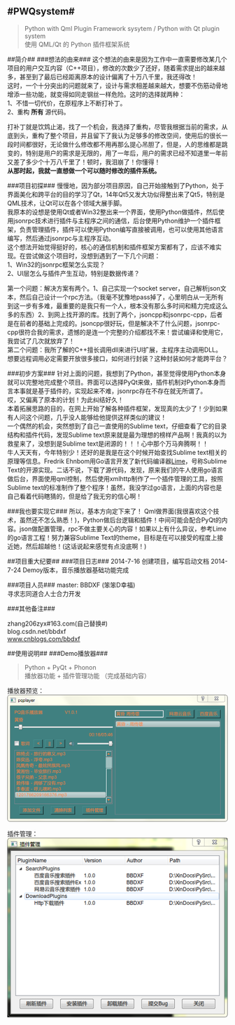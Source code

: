 #PWQsystem#
-------
> Python with Qml Plugin Framework sysytem / Python with Qt plugin system  
> 使用 QML/Qt 的 Python 插件框架系统

##简介##
###想法的由来###
这个想法的由来是因为工作中一直需要修改某几个项目的用户交互内容（C++项目），修改的次数少了还好，随着需求提出的越来越多，甚至到了最后已经距离原本的设计偏离了十万八千里，我还得改！    
这时，一个十分突出的问题就来了，设计与需求相差越来越大，想要不伤筋动骨地增添一些功能，就变得如同走钢丝一样危险。这时的选择就两种：    
1、不惜一切代价，在原程序上不断打补丁。    
2、重构 **所有** 源代码。    

打补丁就是饮鸩止渴，找了一个机会，我选择了重构，尽管我根据当前的需求，从底到头，重构了整个项目，并且留下了我认为足够多的修改空间，使用后的很长一段时间都很好，无论做什么修改都不用再那么提心吊胆了，但是，人的思维都是跳变的，特别是用户的需求是无限的，用了一年后，用户的需求已经不知道里一年前又差了多少个十万八千里了！顿时，我泪崩了！你懂得！    
**从那时起，我就一直想做一个可以随时修改的插件系统。**

###项目初探###
慢慢地，因为部分项目原因，自己开始接触到了Python，处于界面美化和跨平台的目的学习了Qt，14年Qt5又发大功似得整出来了Qt5，特别是QML技术，让Qt可以在各个领域大展手脚。    
我原本的设想是使用Qt或者Win32整出来一个界面，使用Python做插件，然后使用jsonrpc技术进行插件与主程序之间的通信，后台使用Python维护一个插件框架，负责管理插件，插件可以使用Python编写直接被调用，也可以使用其他语言编写，然后通过jsonrpc与主程序互动。    
这个想法开始觉得挺好的，核心的通信机制和插件框架方案都有了，应该不难实现。在尝试做这个项目时，没想到遇到了一下几个问题：  
1、Win32的jsonrpc框架怎么实现？  
2、UI层怎么与插件产生互动，特别是数据传递？  

第一个问题：解决方案有两个。1、自己实现一个socket server，自己解析json文本，然后自己设计一个rpc方法。（我毫不犹豫地pass掉了，心里明白从一无所有到这一步有多难，最重要的是我只有一个人，根本没有那么多时间和精力完成这么多的东西）2、到网上找开源的库。找到了两个，jsoncpp和jsonrpc-cpp，后者是在前者的基础上完成的。jsoncpp很好玩，但是解决不了什么问题，jsonrpc-cpp很符合我的需求，遗憾的是连一个完整的介绍都找不来！尝试编译和使用它，我尝试了几次就放弃了！  
第二个问题：我所了解的C++擅长调用dll来进行UI扩展，主程序主动调用DLL。想要远程调用必定需要开放很多接口，如何进行封装？这种封装如何才能跨平台？  

###初步方案###
针对上面的问题，我想到了Python，甚至觉得使用Python本身就可以完整地完成整个项目。界面可以选择PyQt来做，插件机制对Python本身而言本事就是基于插件的，实现起来不难，jsonrpc存在不存在就无所谓了。  
哎，又偏离了原本的计划！为此纠结好久！  
本着拓展思路的目的，在网上开始了解各种插件框架，发现真的太少了！少到如果有人问这个问题，几乎没人能够给他提供这样类似的建议！  
一个偶然的机会，突然想到了自己一直使用的Sublime text，仔细查看了它的目录结构和插件代码，发现Sublime text原来就是最为理想的榜样产品啊！我真的以为救星来了，没想到是Sublime text是闭源的！！！心中那个万马奔腾啊！！  
牛人天天有，今年特别少！还好的是我是在这个时候开始查找Sublime text相关的原理等信息。Fredrik Ehnbom用Go语言开发了新代码编译器[Lime](https://github.com/limetext/lime)，号称Sublime Text的开源实现。二话不说，下载了源代码，发现，原来我们的牛人使用go语言做后台，界面使用qml控制，然后使用xmlhttp制作了一个插件管理的工具，按照Sublime text的标准制作了整个程序！虽然，我没学过go语言，上面的内容也是自己看着代码瞎猜的，但是给了我无穷的信心啊！  

###我也要实现它###
所以，基本方向定下来了！ Qml做界面(我很喜欢这个技术，虽然还不怎么熟悉！)，Python做后台逻辑和插件！中间可能会配合PyQt的内容。json做配置管理，rpc不做主要关心的内容！如果以上有什么异议，参考Lime的go语言工程！努力兼容Sublime Text的theme，目标是在可以接受的程度上接近她，然后超越他！(这话说起来感觉有点没底啊！)

##项目重大纪要##
###项目日志###
2014-7-16 创建项目，编写启动文档
2014-7-24 Demoy版本，音乐播放器基础功能完成

###项目人员###
master: BBDXF (笨笨D幸福)  
寻求志同道合人士合力开发  


###其他备注###

zhang206zyx#163.com(自己替换#)  
blog.csdn.net/bbdxf  
www.cnblogs.com/bbdxf

##使用说明##
###Demo播放器###
> Python + PyQt + Phonon  
> 播放器功能 + 插件管理功能 （完成基础内容）  

播放器预览：    
![播放器](/images/bfq.png)

插件管理：    
![插件管理](/images/cjgl.png)
